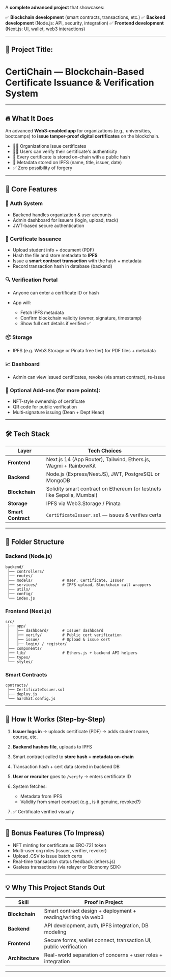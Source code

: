 A **complete advanced project** that showcases:

✅ **Blockchain development** (smart contracts, transactions, etc.)
✅ **Backend development** (Node.js: API, security, integration)
✅ **Frontend development** (Next.js: UI, wallet, web3 interactions)

---

## 🎯 Project Title:

# **CertiChain** — Blockchain-Based Certificate Issuance & Verification System

---

## 🔥 What It Does

An advanced **Web3-enabled app** for organizations (e.g., universities, bootcamps) to **issue tamper-proof digital certificates** on the blockchain.

* 🧑‍🏫 Organizations issue certificates
* 🧑‍🎓 Users can verify their certificate's authenticity
* 🔗 Every certificate is stored on-chain with a public hash
* 📄 Metadata stored on IPFS (name, title, issuer, date)
* ✅ Zero possibility of forgery

---

## 🧩 Core Features

### 👥 Auth System

* Backend handles organization & user accounts
* Admin dashboard for issuers (login, upload, track)
* JWT-based secure authentication

### 📝 Certificate Issuance

* Upload student info + document (PDF)
* Hash the file and store metadata to **IPFS**
* Issue a **smart contract transaction** with the hash + metadata
* Record transaction hash in database (backend)

### 🔍 Verification Portal

* Anyone can enter a certificate ID or hash
* App will:

  * Fetch IPFS metadata
  * Confirm blockchain validity (owner, signature, timestamp)
  * Show full cert details if verified ✅

### 📦 Storage

* IPFS (e.g. Web3.Storage or Pinata free tier) for PDF files + metadata

### 📈 Dashboard

* Admin can view issued certificates, revoke (via smart contract), re-issue

### 🧠 Optional Add-ons (for more points):

* NFT-style ownership of certificate
* QR code for public verification
* Multi-signature issuing (Dean + Dept Head)

---

## 🛠️ Tech Stack

| Layer              | Tech Choices                                                           |
| ------------------ | ---------------------------------------------------------------------- |
| **Frontend**       | Next.js 14 (App Router), Tailwind, Ethers.js, Wagmi + RainbowKit       |
| **Backend**        | Node.js (Express/NestJS), JWT, PostgreSQL or MongoDB                   |
| **Blockchain**     | Solidity smart contract on Ethereum (or testnets like Sepolia, Mumbai) |
| **Storage**        | IPFS via Web3.Storage / Pinata                                         |
| **Smart Contract** | `CertificateIssuer.sol` — issues & verifies certs                      |

---

## 🔧 Folder Structure

### Backend (Node.js)

```
backend/
 ├── controllers/
 ├── routes/
 ├── models/             # User, Certificate, Issuer
 ├── services/           # IPFS upload, Blockchain call wrappers
 ├── utils/
 ├── config/
 └── index.js
```

### Frontend (Next.js)

```
src/
 ├── app/
 │   ├── dashboard/      # Issuer dashboard
 │   ├── verify/         # Public cert verification
 │   ├── issue/          # Upload & issue cert
 │   ├── login/ / register/
 ├── components/
 ├── lib/                # Ethers.js + backend API helpers
 ├── types/
 └── styles/
```

### Smart Contracts

```
contracts/
 ├── CertificateIssuer.sol
 ├── deploy.js
 └── hardhat.config.js
```

---

## 🧠 How It Works (Step-by-Step)

1. **Issuer logs in** → uploads certificate (PDF) → adds student name, course, etc.
2. **Backend hashes file**, uploads to IPFS
3. Smart contract called to **store hash + metadata on-chain**
4. Transaction hash + cert data stored in backend DB
5. **User or recruiter** goes to `/verify` → enters certificate ID
6. System fetches:

   * Metadata from IPFS
   * Validity from smart contract (e.g., is it genuine, revoked?)
7. ✅ Certificate verified visually

---

## 🎁 Bonus Features (To Impress)

* NFT minting for certificate as ERC-721 token
* Multi-user org roles (issuer, verifier, revoker)
* Upload .CSV to issue batch certs
* Real-time transaction status feedback (ethers.js)
* Gasless transactions (via relayer or Biconomy SDK)

---

## 💡 Why This Project Stands Out

| Skill            | Proof in Project                                                  |
| ---------------- | ----------------------------------------------------------------- |
| **Blockchain**   | Smart contract design + deployment + reading/writing via web3     |
| **Backend**      | API development, auth, IPFS integration, DB modeling              |
| **Frontend**     | Secure forms, wallet connect, transaction UI, public verification |
| **Architecture** | Real-world separation of concerns + user roles + integration      |

---


